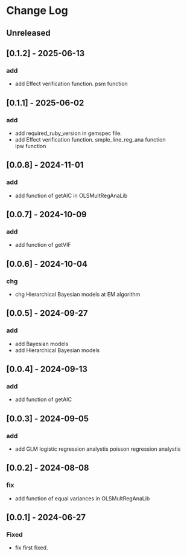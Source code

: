# Change Log

## Unreleased

## [0.1.2] - 2025-06-13
### add
- add Effect verification function.
   psm                function

## [0.1.1] - 2025-06-02
### add
- add required_ruby_version in gemspec file.
- add Effect verification function.
   smple_line_reg_ana function  
   ipw                function

## [0.0.8] - 2024-11-01
### add
- add function of getAIC in OLSMultRegAnaLib

## [0.0.7] - 2024-10-09
### add
- add function of getVIF

## [0.0.6] - 2024-10-04
### chg
- chg  Hierarchical Bayesian models at EM algorithm

## [0.0.5] - 2024-09-27
### add
- add Bayesian models
- add Hierarchical Bayesian models

## [0.0.4] - 2024-09-13
### add
- add function of getAIC

## [0.0.3] - 2024-09-05
### add
- add GLM
  logistic regression analystis
  poisson regression analystis

## [0.0.2] - 2024-08-08
### fix
- add function of equal variances in OLSMultRegAnaLib

## [0.0.1] - 2024-06-27
### Fixed
- fix first fixed.



